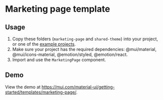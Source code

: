 # Marketing page template

## Usage

<!-- #repo-reference -->

1. Copy these folders (`marketing-page` and `shared-theme`) into your project, or one of the [example projects](https://github.com/mui/material-ui/tree/master/examples).
2. Make sure your project has the required dependencies: @mui/material, @mui/icons-material, @emotion/styled, @emotion/react.
3. Import and use the `MarketingPage` component.

## Demo

<!-- #host-reference -->

View the demo at https://mui.com/material-ui/getting-started/templates/marketing-page/.
